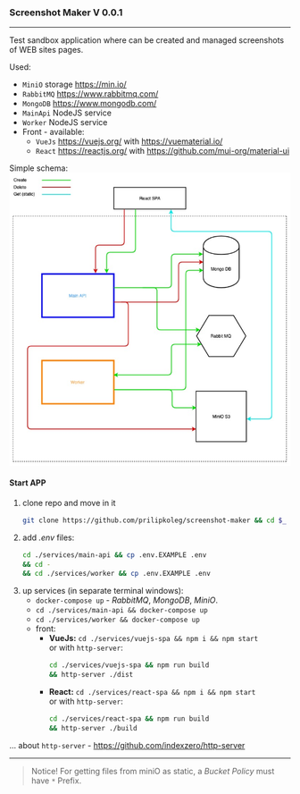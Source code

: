 ### Screenshot Maker V 0.0.1

----

Test sandbox application where can be created and managed screenshots of WEB sites pages.

Used:
- `MiniO` storage https://min.io/
- `RabbitMQ` https://www.rabbitmq.com/
- `MongoDB` https://www.mongodb.com/
- `MainApi` NodeJS service
- `Worker` NodeJS service
- Front - available:
    - `VueJs` https://vuejs.org/ with https://vuematerial.io/
    - `React` https://reactjs.org/ with https://github.com/mui-org/material-ui

Simple schema:
![Screenshot-Maker](Screenshot-Maker.jpg)

#### Start APP

1. clone repo and move in it 
    ```sh
    git clone https://github.com/prilipkoleg/screenshot-maker && cd $_
    ```
2. add _.env_ files:
    ```sh
    cd ./services/main-api && cp .env.EXAMPLE .env
    && cd -
    && cd ./services/worker && cp .env.EXAMPLE .env
    ```
3. up services (in separate terminal windows):
    - `docker-compose up` - _RabbitMQ_, _MongoDB_, _MiniO_.
    - `cd ./services/main-api && docker-compose up`
    - `cd ./services/worker && docker-compose up`
    - front:
        - **VueJs:** `cd ./services/vuejs-spa && npm i && npm start`
            <br>or with `http-server`:
            ```sh
            cd ./services/vuejs-spa && npm run build
            && http-server ./dist
            ```
        - **React:** `cd ./services/react-spa && npm i && npm start`
            <br>or with `http-server`:
            ```sh
            cd ./services/react-spa && npm run build
            && http-server ./build
            ```

... about `http-server` - https://github.com/indexzero/http-server

---

> Notice! For getting files from miniO as static, a *Bucket Policy* must have `*` Prefix. 